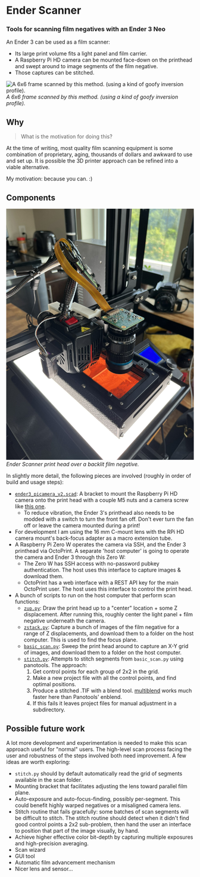 # Ender Scanner
### Tools for scanning film negatives with an Ender 3 Neo

An Ender 3 can be used as a film scanner:

 - Its large print volume fits a light panel and film carrier. 
 - A Raspberry Pi HD camera can be mounted face-down on the printhead and swept around to image segments of the film negative.
 - Those captures can be stitched.

![A 6x6 frame scanned by this method. (using a kind of goofy inversion profile).](./img/example.jpg)
*A 6x6 frame scanned by this method. (using a kind of goofy inversion profile).*

## Why

> What is the motivation for doing this?

At the time of writing, most quality film scanning equipment is some combination of proprietary, aging, thousands of dollars and awkward to use and set up. 
It is possible the 3D printer approach can be refined into a viable alternative.

My motivation: because you can. :)

## Components

![Ender Scanner print head over a backlit film negative.](./img/printhead.jpg)
*Ender Scanner print head over a backlit film negative.*

In slightly more detail, the following pieces are involved (roughly in order of build and usage steps):
 
 - [`ender3_picamera_v2.scad`](./ender3_picamera_v2.scad): A bracket to mount the Raspberry Pi HD camera onto the print head with a couple M5 nuts and a camera screw like [this one](//www.amazon.com/dp/B0823HGR94). 
	- To reduce vibration, the Ender 3's printhead also needs to be modded with a switch to turn the front fan off. 
	Don't ever turn the fan off or leave the camera mounted during a print!
 - For development I am using the 16 mm C-mount lens with the RPi HD camera mount's back-focus adapter as a macro extension tube. 
 - A Raspberry Pi Zero W operates the camera via SSH, and the Ender 3 printhead via OctoPrint. 
	A separate 'host computer' is going to operate the camera and Ender 3 through this Zero W:
	- The Zero W has SSH access with no-password pubkey authentication. The host uses this interface to capture images & download them.
	- OctoPrint has a web interface with a REST API key for the main OctoPrint user. The host uses this interface to control the print head.
 - A bunch of scripts to run on the host computer that perform scan functions:
	- [`zup.py`](./zup.py): Draw the print head up to a "center" location + some Z displacement.
		After running this, roughly center the light panel + film negative underneath the camera. 
	- [`zstack.py`](./zstack.py): Capture a bunch of images of the film negative for a range of Z displacements, and download them to a folder on the host computer. 
		This is used to find the focus plane. 
	- [`basic_scan.py`](./basic_scan.py): Sweep the print head around to capture an X-Y grid of images, and download them to a folder on the host computer.
	- [`stitch.py`](./stitch.py): Attempts to stitch segments from `basic_scan.py` using panotools. The approach:
		1. Get control points for each group of 2x2 in the grid. 
		2. Make a new project file with all the control points, and find optimal positions.
		3. Produce a stitched .TIF with a blend tool. [multiblend](https://horman.net/multiblend/) works much faster here than Panotools' enblend.
  		4. If this fails it leaves project files for manual adjustment in a subdirectory.

## Possible future work

A lot more development and experimentation is needed to make this scan approach useful for "normal" users.
The high-level scan process facing the user and robustness of the steps involved both need improvement.
A few ideas are worth exploring:

 - `stitch.py` should by default automatically read the grid of segments available in the scan folder.
 - Mounting bracket that facilitates adjusting the lens toward parallel film plane.
 - Auto-exposure and auto-focus-finding, possibly per-segment. 
	This could benefit highly warped negatives or a misaligned camera lens.
 - Stitch routine that fails gracefully: some batches of scan segments will be difficult to stitch. 
	The stitch routine should detect when it didn't find good control points a 2x2 sub-problem, then hand the user an interface to position that part of the image visually, by hand.
 - Achieve higher effective color bit-depth by capturing multiple exposures and high-precision averaging. 
 - Scan wizard 
 - GUI tool
 - Automatic film advancement mechanism 
 - Nicer lens and sensor...


